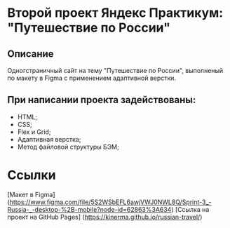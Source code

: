 # Второй проект Яндекс Практикум: "Путешествие по России"

## Описание
Одногстраничный сайт на тему "Путешествие по России", выполненый по макету в Figma с применением адаптивной верстки.

## При написании проекта задействованы:
* HTML;
* CSS;
* Flex и Grid;
* Адаптивная верстка;
* Метод файловой структуры БЭМ;

# Ссылки
[Макет в Figma] (https://www.figma.com/file/5S2WSbEFL6awjVWJ0NWL8Q/Sprint-3_-Russia-_-desktop-%2B-mobile?node-id=62863%3A634)
[Ссылка на проект на GitHub Pages] (https://kinerma.github.io/russian-travel/)